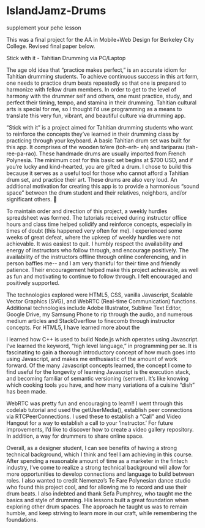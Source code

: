 # IslandJamz-Drums
supplement your pehe lesson

This was a final project for the AA in Mobile+Web Design for Berkeley City College. Revised final paper below.

Stick with it - Tahitian Drumming via PC/Laptop

The age old idea that “practice makes perfect,” is an accurate idiom for Tahitian drumming students. To achieve continuous success in
this art form, one needs to practice drum beats repeatedly so that one is prepared to harmonize with fellow drum members. In order to
get to the level of harmony with the drummer self and others, one must practice, study, and perfect their timing, tempo, and stamina in
their drumming. Tahitian cultural arts is special for me, so I thought I’d use programming as a means to translate this very fun,
vibrant, and beautiful culture via drumming app.

“Stick with it” is a project aimed for Tahitian drumming students who want to reinforce the concepts they’ve learned in their drumming
class by practicing through your keyboard. A basic Tahitian drum set was built for this app. It comprises of the wooden to’ere (toh-erh-
eh) and tariparau (tah-ree-pa-rao). These handmade drums are usually imported from French Polynesia. The minimum cost for this basic set
begins at $700 USD, and if you’re lucky and kind-hearted, you are gifted a drum. I chose to build this because it serves as a useful
tool for those who cannot afford a Tahitian drum set, and practice their art. These drums are also very loud. An additional motivation
for creating this app is to provide a harmonious “sound space” between the drum student and their relatives, neighbors, and/or
significant others. 🖖 

To maintain order and direction of this project, a weekly hurdles spreadsheet was formed. The tutorials received during instructor
office hours and class time helped solidify and reinforce concepts, especially in times of doubt (this happened very often for me). I 
experienced some weeks of great defeat, where the upkeep of weekly hurdles were not achievable. It was easiest to quit. I humbly respect 
the availability and energy of instructors who follow through, and encourage positively. The availability of the instructors offline 
through online conferencing, and in person baffles me-- and I am very thankful for their time and friendly patience. Their encouragement 
helped make this project achievable, as well as fun and motivating to continue to follow through. I felt encouraged and positively 
supported.

The technologies explored were HTML5, CSS, vanilla Javascript, Scalable Vector Graphics (SVG), and WebRTC (Real-time Communication)
functions. Additional technologies include Adobe Illustrator, Sublime Text Editor, Google Drive, my Samsung Phone to rip through the
audio, and numerous medium articles and StackOverflow to finecomb through instructor concepts. 
For HTML5, I have learned more about the <audio> <video> elements, and the amount of freedom one can have using the data-* attribute. My
knowledge on CSS was reinforced as I ventured into a course from Wes Bos called What the Flexbox. I found Flexbox to be extremely useful 
for the ‘flexibility’ of positioning objects, although had to use margins, too. I’m still unsure how to tie these concepts together, but
continue the discovery. In addition, I played with the transform properties to give an effect of the drums being hit. This was a
workaround solution since I made some attempts with Snap.svg, and did not get the results I had hoped, for the amount of time I had 
allocated to push this project. 

I learned how C++ is used to build Node.js which operates using Javascript. I’ve learned the keyword, “high level language,” in
programming per se. It is fascinating to gain a thorough introductory concept of how much goes into using Javascript, and makes me
enthusiastic of the amount of work forward. Of the many Javascript concepts learned, the concept I come to find useful for the longevity
of learning Javascript is the execution stack, and becoming familiar of semantic versioning (semver). It’s like knowing which cooking
tools you have, and how many variations of a cuisine “dish” has been made.

WebRTC was pretty fun and encouraging to learn!! I went through this codelab tutorial and used the getUserMedia(), establish peer
connections via RTCPeerConnections. I used these to establish a “Call” and Video Hangout for a way to establish a call to your 
‘instructor.’ For future improvements, I’d like to discover how to create a video gallery repository. In addition, a way for drummers to
share online space.

Overall, as a designer student, I can see benefits of having a strong technical background, which I think and feel I am achieving in
this course. After spending a reasonable amount of time as a marketer in the fintech industry, I’ve come to realize a strong technical
background will allow for more opportunities to develop connections and language to build between roles. I also wanted to credit
Nemenzo’s Te Fare Polynesian dance studio who found this project cool, and for allowing me to record and use their drum beats. 
I also indebted and thank Sefa Pumphrey, who taught me the basics and style of drumming. His lessons built a great foundation when
exploring other drum spaces. The approach he taught us was to remain humble, and keep striving to learn more in our craft, while
remembering the foundations. 
